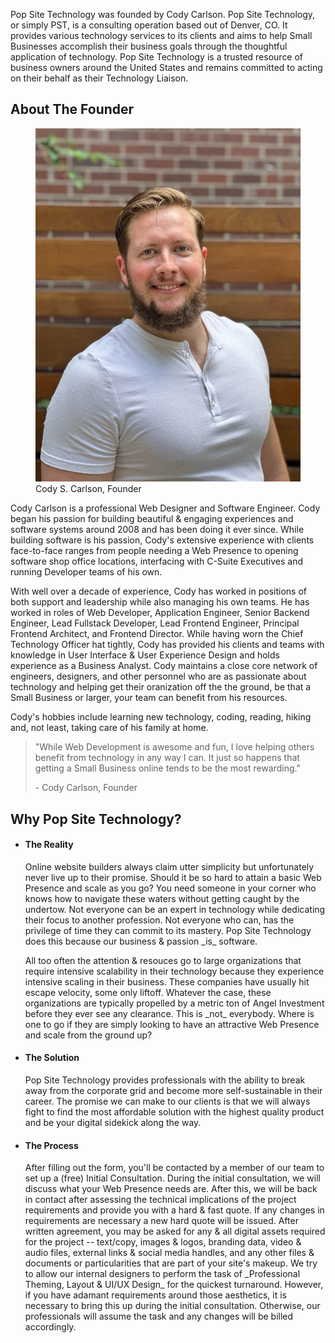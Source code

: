 
Pop Site Technology was founded by Cody Carlson. Pop Site Technology, or simply PST, is a consulting operation based out of Denver, CO. It provides various technology services to its clients and aims to help Small Businesses accomplish their business goals through the thoughtful application of technology. Pop Site Technology is a trusted resource of business owners around the United States and remains committed to acting on their behalf as their Technology Liaison.

## About The Founder
<div class="the founder cody">
    <figure class="cody photo">
        <img class="photo image" src="/assets/portrait.smiling.0.jpg" />
        <figcaption class="photo caption">Cody S. Carlson, Founder</figcaption>
    </figure>
    <div>
    <p>
        Cody Carlson is a professional Web Designer and Software Engineer. Cody began his passion for building beautiful & engaging experiences and software systems around 2008 and has been doing it ever since. While building software is his passion, Cody's extensive experience with clients face-to-face ranges from people needing a Web Presence to opening software shop office locations, interfacing with C-Suite Executives and running Developer teams of his own.
    </p>
    <p>
        With well over a decade of experience, Cody has worked in positions of both support and leadership while also managing his own teams. He has worked in roles of Web Developer, Application Engineer, Senior Backend Engineer, Lead Fullstack Developer, Lead Frontend Engineer, Principal Frontend Architect, and Frontend Director. While having worn the Chief Technology Officer hat tightly, Cody has provided his clients and teams with knowledge in User Interface & User Experience Design and holds experience as a Business Analyst. Cody maintains a close core network of engineers, designers, and other personnel who are as passionate about technology and helping get their oranization off the the ground, be that a Small Business or larger, your team can benefit from his resources.
    </p>
    <p>
        Cody's hobbies include learning new technology, coding, reading, hiking and, not least, taking care of his family at home.
    </p>
    </div>
</div>


> "While Web Development is awesome and fun, I love helping others benefit from technology in any way I can. It just so happens that getting a Small Business online tends to be the most rewarding."
> <p>- Cody Carlson, Founder</p>

## Why Pop Site Technology?

<ul class="descriptions list">
    <li>
        <h4>The Reality</h4>
        <p>
            Online website builders always claim utter simplicity but unfortunately never live up to their promise. Should it be so hard to attain a basic Web Presence and scale as you go? You need someone in your corner who knows how to navigate these waters without getting caught by the undertow. Not everyone can be an expert in technology while dedicating their focus to another profession. Not everyone who can, has the privilege of time they can commit to its mastery. Pop Site Technology does this because our business & passion _is_ software.
        </p>
        <p>
            All too often the attention & resouces go to large organizations that require intensive scalability in their technology because they experience intensive scaling in their business. These companies have usually hit escape velocity, some only liftoff. Whatever the case, these organizations are typically propelled by a metric ton of Angel Investment before they ever see any clearance. This is _not_ everybody. Where is one to go if they are simply looking to have an attractive Web Presence and scale from the ground up?
        </p>
    </li>
    <li>
        <h4>The Solution</h4>
        <p>
            Pop Site Technology provides professionals with the ability to break away from the corporate grid and become more self-sustainable in their career. The promise we can make to our clients is that we will always fight to find the most affordable solution with the highest quality product and be your digital sidekick along the way.
        </p>
    </li>
    <li>
        <h4>The Process</h4>
        <p>
            After filling out the form, you'll be contacted by a member of our team to set up a (free) Initial Consultation. During the initial consultation, we will discuss what your Web Presence needs are. After this, we will be back in contact after assessing the technical implications of the project requirements and provide you with a hard & fast quote. If any changes in requirements are necessary a new hard quote will be issued. After written agreement, you may be asked for any & all digital assets required for the project -- text/copy, images & logos, branding data, video & audio files, external links & social media handles, and any other files & documents or particularities that are part of your site's makeup. We try to allow our internal designers to perform the task of _Professional Theming, Layout & UI/UX Design_ for the quickest turnaround. However, if you have adamant requirements around those aesthetics, it is necessary to bring this up during the initial consultation. Otherwise, our professionals will assume the task and any changes will be billed accordingly.
        </p>
    </li>
</ul>
